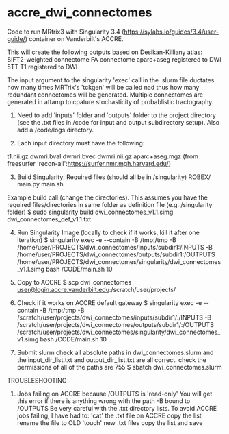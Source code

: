 # accre_dwi_connectomes
Code to run MRtrix3 with Singularity 3.4 (https://sylabs.io/guides/3.4/user-guide/) container on Vanderbilt's ACCRE.

This will create the following outputs based on Desikan-Killiany atlas:
SIFT2-weighted connectome 
FA connectome
aparc+aseg registered to DWI
5TT
T1 registered to DWI

The input argument to the singularity 'exec' call in the .slurm file ductates how many times MRTrix's 'tckgen' will be called nad thus how many redundant connectomes will be generated. Multiple connectomes are generated in attamp to cpature stochasticity of probablistic tractography. 

1) Need to add 'inputs' folder and 'outputs' folder to the project directory (see the .txt files in /code for input and output subdirectory setup). Also add a /code/logs directory. 

2) Each input directory must have the following:

t1.nii.gz
dwmri.bval
dwmri.bvec
dwmri.nii.gz
aparc+aseg.mgz (from freesurfer 'recon-all':https://surfer.nmr.mgh.harvard.edu/)

3) Build Singularity:
Required files (should all be in /singularity)
ROBEX/
main.py
main.sh

Example build call (change the directories). This assumes you have the required files/directories in same folder as definition file (e.g. /singularity folder)
$ sudo singularity build dwi_connectomes_v1.1.simg dwi_connectomes_def_v1.1.txt

4) Run Singularity Image (locally to check if it works, kill it after one iteration)
$ singularity exec -e --contain -B /tmp:/tmp -B /home/user/PROJECTS/dwi_connectomes/inputs/subdir1:/INPUTS -B /home/user/PROJECTS/dwi_connectomes/outputs/subdir1:/OUTPUTS /home/user/PROJECTS/dwi_connectomes/singularity/dwi_connectomes_v1.1.simg bash /CODE/main.sh 10

5) Copy to ACCRE
$ scp dwi_connectomes user@login.accre.vanderbilt.edu:/scratch/user/projects/

6) Check if it works on ACCRE default gateway
$ singularity exec -e --contain -B /tmp:/tmp -B /scratch/user/projects/dwi_connectomes/inputs/subdir1/:/INPUTS -B /scratch/user/projects/dwi_connectomes/outputs/subdir1/:/OUTPUTS /scratch/user/projects/dwi_connectomes/singularity/dwi_connectomes_v1.simg bash /CODE/main.sh 10

7) Submit slurm 
check all absolute paths in dwi_connectomes.slurm and the input_dir_list.txt and output_dir_list.txt are all correct.
check the permissions of all of the paths are 755
$ sbatch dwi_connectomes.slurm



TROUBLESHOOTING
1) Jobs failing on ACCRE because /OUTPUTS is 'read-only'
You will get this error if there is anything wrong with the path -B bound to /OUTPUTS
Be very careful with the .txt directory lists. To avoid ACCRE jobs failing, I have had to: 
'cat' the .txt file on ACCRE
copy the list
rename the file to OLD
'touch' new .txt files
copy the list and save 


